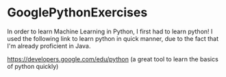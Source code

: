 # GooglePythonExercises
In order to learn Machine Learning in Python, I first had to learn python!
I used the following link to learn python in quick manner, due to the fact that I'm already proficient in Java.

https://developers.google.com/edu/python
(a great tool to learn the basics of python quickly)
